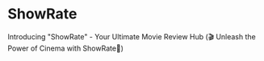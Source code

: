 # ShowRate
Introducing "ShowRate" - Your Ultimate Movie Review Hub (🎬 Unleash the Power of Cinema with ShowRate🍿)
